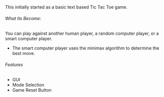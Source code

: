 This initially started as a basic text based Tic Tac Toe game.
###### What Its Become: 
You can play against another human player, a random computer player, or a smart computer player.
- The smart computer player uses the minimax algorithm to determine the best move.

###### Features
- GUI
- Mode Selection
- Game Reset Button